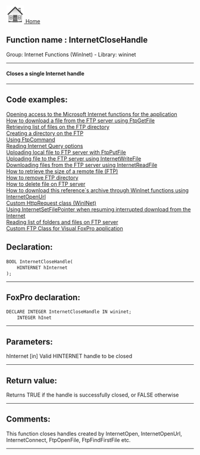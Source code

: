 [<img src="../../images/home.png"> Home ](https://github.com/VFPX/Win32API)  

## Function name : InternetCloseHandle
Group: Internet Functions (WinInet) - Library: wininet    
***  


#### Closes a single Internet handle
***  


## Code examples:
[Opening access to the Microsoft Internet functions for the application](../../samples/sample_042.md)  
[How to download a file from the FTP server using FtpGetFile](../../samples/sample_043.md)  
[Retrieving list of files on the FTP directory](../../samples/sample_046.md)  
[Creating a directory on the FTP](../../samples/sample_047.md)  
[Using FtpCommand](../../samples/sample_059.md)  
[Reading Internet Query options](../../samples/sample_060.md)  
[Uploading local file to FTP server with FtpPutFile](../../samples/sample_061.md)  
[Uploading file to the FTP server using InternetWriteFile](../../samples/sample_062.md)  
[Downloading files from the FTP server using InternetReadFile](../../samples/sample_063.md)  
[How to retrieve the size of a remote file (FTP)](../../samples/sample_069.md)  
[How to remove FTP directory](../../samples/sample_070.md)  
[How to delete file on FTP server](../../samples/sample_071.md)  
[How to download this reference`s archive through WinInet functions using InternetOpenUrl](../../samples/sample_110.md)  
[Custom HttpRequest class (WinINet)](../../samples/sample_185.md)  
[Using InternetSetFilePointer when resuming interrupted download from the Internet](../../samples/sample_191.md)  
[Reading list of folders and files on FTP server](../../samples/sample_340.md)  
[Custom FTP Class for Visual FoxPro application](../../samples/sample_344.md)  

## Declaration:
```foxpro  
BOOL InternetCloseHandle(
	HINTERNET hInternet
);  
```  
***  


## FoxPro declaration:
```foxpro  
DECLARE INTEGER InternetCloseHandle IN wininet;
	INTEGER hInet  
```  
***  


## Parameters:
hInternet
[in] Valid HINTERNET handle to be closed  
***  


## Return value:
Returns TRUE if the handle is successfully closed, or FALSE otherwise  
***  


## Comments:
This function closes handles created by InternetOpen, InternetOpenUrl, InternetConnect, FtpOpenFile, FtpFindFirstFile etc.  
  
***  

